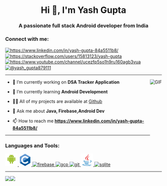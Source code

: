 
<h1 align="center">Hi 👋, I'm Yash Gupta</h1>
<h3 align="center">A passionate full stack Android developer from India</h3>

<h3 align="left">Connect with me:</h3>
<p align="left">
<a href="https://linkedin.com/in/yash-gupta-84a5511b8/" target="blank"><img align="center" src="https://raw.githubusercontent.com/rahuldkjain/github-profile-readme-generator/master/src/images/icons/Social/linked-in-alt.svg" alt="https://www.linkedin.com/in/yash-gupta-84a5511b8/" height="30" width="40" /></a>
<a href="https://stackoverflow.com/users/15813123/yash-gupta" target="blank"><img align="center" src="https://raw.githubusercontent.com/rahuldkjain/github-profile-readme-generator/master/src/images/icons/Social/stack-overflow.svg" alt="https://stackoverflow.com/users/15813123/yash-gupta" height="30" width="40" /></a>
<a href="https://www.youtube.com/channel/UCEZFp5sO1H9RU160Agb3VuA" target="blank"><img align="center" src="https://raw.githubusercontent.com/rahuldkjain/github-profile-readme-generator/master/src/images/icons/Social/youtube.svg" alt="https://www.youtube.com/channel/ucezfp5so1h9ru160agb3vua" height="30" width="40" /></a>
<a href="https://www.hackerrank.com/yash_gupta879111" target="blank"><img align="center" src="https://raw.githubusercontent.com/rahuldkjain/github-profile-readme-generator/master/src/images/icons/Social/hackerrank.svg" alt="@yash_gupta879111" height="30" width="40" /></a>
</p>

---

<img align="right" height='180px' alt="GIF" src="https://media.giphy.com/media/RbDKaczqWovIugyJmW/giphy.gif" />

- 🔭 I’m currently working on **DSA Tracker Application**
 
- 🌱 I’m currently learning **Android Development**

- 👨‍💻 All of my projects are available at [Github](https://github.com/yash3497)

- 💬 Ask me about **Java, Firebase,Android Dev**

- 📫 How to reach me **https://www.linkedin.com/in/yash-gupta-84a5511b8/**

---

<h3 align="left">Languages and Tools:</h3>
<p align="left"> <a href="https://developer.android.com" target="_blank"> <img src="https://raw.githubusercontent.com/devicons/devicon/master/icons/android/android-original-wordmark.svg" alt="android" width="40" height="40"/> </a> <a href="https://www.cprogramming.com/" target="_blank"> <img src="https://raw.githubusercontent.com/devicons/devicon/master/icons/c/c-original.svg" alt="c" width="40" height="40"/> </a> <a href="https://firebase.google.com/" target="_blank"> <img src="https://www.vectorlogo.zone/logos/firebase/firebase-icon.svg" alt="firebase" width="40" height="40"/> </a> <a href="https://cloud.google.com" target="_blank"> <img src="https://www.vectorlogo.zone/logos/google_cloud/google_cloud-icon.svg" alt="gcp" width="40" height="40"/> </a> <a href="https://git-scm.com/" target="_blank"> <img src="https://www.vectorlogo.zone/logos/git-scm/git-scm-icon.svg" alt="git" width="40" height="40"/> </a> <a href="https://www.java.com" target="_blank"> <img src="https://raw.githubusercontent.com/devicons/devicon/master/icons/java/java-original.svg" alt="java" width="40" height="40"/> </a> <a href="https://www.sqlite.org/" target="_blank"> <img src="https://www.vectorlogo.zone/logos/sqlite/sqlite-icon.svg" alt="sqlite" width="40" height="40"/> </a> </p>

---

<img height='200px' src="https://github-readme-stats.vercel.app/api?username=yash3497&show_icons=true&theme=radical">


<img height="200px" align="left" src="https://github-readme-stats.vercel.app/api/top-langs/?username=yash3497&show_icons=true&theme=radical">


